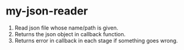 # my-json-reader

1. Read json file whose name/path is given.
2. Returns the json object in callback function.
2. Returns error in callback in each stage if something goes wrong.